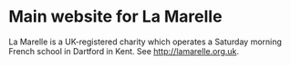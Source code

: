 Main website for La Marelle
===========================

La Marelle is a UK-registered charity which operates a Saturday morning French school in Dartford in Kent. See http://lamarelle.org.uk.
